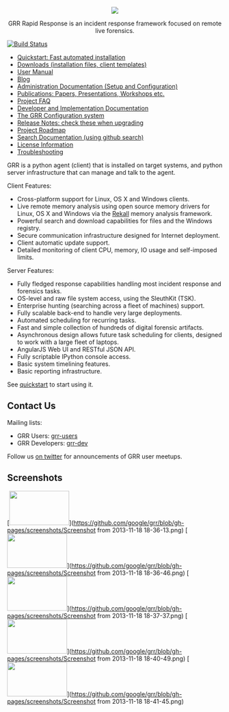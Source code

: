 <p align="center">
<img src="https://raw.githubusercontent.com/google/grr/gh-pages/img/grr_logo_real_sm.png" />

<p align="center">
GRR Rapid Response is an incident response framework focused on remote live forensics.

[![Build Status](https://travis-ci.org/google/grr.svg?branch=master)](https://travis-ci.org/google/grr)
 * [Quickstart: Fast automated installation](https://github.com/google/grr-doc/blob/master/quickstart.adoc)
 * [Downloads (installation files, client templates)](https://googledrive.com/host/0B1wsLqFoT7i2N3hveC1lSEpHUnM/)
 * [User Manual](https://github.com/google/grr-doc/blob/master/user_manual.adoc)
 * [Blog](http://grr-response.blogspot.com/)
 * [Administration Documentation (Setup and Configuration)](https://github.com/google/grr-doc/blob/master/admin.adoc)
 * [Publications: Papers, Presentations, Workshops etc.](https://github.com/google/grr-doc/blob/master/publications.adoc)
 * [Project FAQ](https://github.com/google/grr-doc/blob/master/faq.adoc)
 * [Developer and Implementation Documentation](https://github.com/google/grr-doc/blob/master/implementation.adoc)
 * [The GRR Configuration system](https://github.com/google/grr-doc/blob/master/configuration.adoc)
 * [Release Notes: check these when upgrading](https://github.com/google/grr-doc/blob/master/releasenotes.adoc)
 * [Project Roadmap](https://github.com/google/grr-doc/blob/master/roadmap.adoc)
 * [Search Documentation (using github search)](https://github.com/google/grr-doc)
 * [License Information](https://github.com/google/grr-doc/blob/master/licenses.adoc)
 * [Troubleshooting](https://github.com/google/grr-doc/blob/master/troubleshooting.adoc)

GRR is a python agent (client) that is installed on target systems, and
python server infrastructure that can manage and talk to the agent.<br>

Client Features:

 * Cross-platform support for Linux, OS X and Windows clients.
 * Live remote memory analysis using open source memory drivers for Linux, OS X and Windows via the [Rekall](http://www.rekall-forensic.com/) memory analysis framework.
 * Powerful search and download capabilities for files and the Windows registry.
 * Secure communication infrastructure designed for Internet deployment.
 * Client automatic update support.
 * Detailed monitoring of client CPU, memory, IO usage and self-imposed
   limits.

Server Features:

 * Fully fledged response capabilities handling most incident response and
   forensics tasks.
 * OS-level and raw file system access, using the SleuthKit (TSK).
 * Enterprise hunting (searching across a fleet of machines) support.
 * Fully scalable back-end to handle very large deployments.
 * Automated scheduling for recurring tasks.
 * Fast and simple collection of hundreds of digital forensic artifacts.
 * Asynchronous design allows future task scheduling for clients, designed to
   work with a large fleet of laptops.
 * AngularJS Web UI and RESTful JSON API.
 * Fully scriptable IPython console access.
 * Basic system timelining features.
 * Basic reporting infrastructure.

See [quickstart](https://github.com/google/grr-doc/blob/master/quickstart.adoc) to start using it.

Contact Us
----------

Mailing lists:
 * GRR Users: [grr-users](https://groups.google.com/forum/#!forum/grr-users)
 * GRR Developers: [grr-dev](https://groups.google.com/forum/#!forum/grr-dev)

Follow us [on twitter](https://twitter.com/grrresponse) for announcements of GRR user meetups.

Screenshots
-----------
[<img src="https://github.com/google/grr/blob/gh-pages/screenshots/Screenshot from 2013-11-18 18-36-13.png" width="140" height="80" />](https://github.com/google/grr/blob/gh-pages/screenshots/Screenshot from 2013-11-18 18-36-13.png)
[<img src="https://github.com/google/grr/blob/gh-pages/screenshots/Screenshot from 2013-11-18 18-36-46.png" width="140" height="80" />](https://github.com/google/grr/blob/gh-pages/screenshots/Screenshot from 2013-11-18 18-36-46.png)
[<img src="https://github.com/google/grr/blob/gh-pages/screenshots/Screenshot from 2013-11-18 18-37-37.png" width="140" height="80" />](https://github.com/google/grr/blob/gh-pages/screenshots/Screenshot from 2013-11-18 18-37-37.png)
[<img src="https://github.com/google/grr/blob/gh-pages/screenshots/Screenshot from 2013-11-18 18-40-49.png" width="140" height="80" />](https://github.com/google/grr/blob/gh-pages/screenshots/Screenshot from 2013-11-18 18-40-49.png)
[<img src="https://github.com/google/grr/blob/gh-pages/screenshots/Screenshot from 2013-11-18 18-41-45.png" width="140" height="80" />](https://github.com/google/grr/blob/gh-pages/screenshots/Screenshot from 2013-11-18 18-41-45.png)
